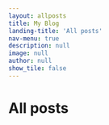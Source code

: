 ```yaml
---
layout: allposts
title: My Blog
landing-title: 'All posts'
nav-menu: true
description: null
image: null
author: null
show_tile: false
---
```


<h1>All posts</h1>
